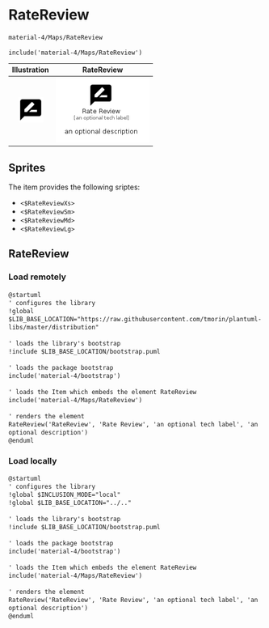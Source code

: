 # RateReview


```text
material-4/Maps/RateReview
```

```text
include('material-4/Maps/RateReview')
```



| Illustration | RateReview |
| :---: | :---: |
| ![illustration for Illustration](../../material-4/Maps/RateReview.png) | ![illustration for RateReview](../../material-4/Maps/RateReview.Local.png) |



## Sprites
The item provides the following sriptes:

- `<$RateReviewXs>`
- `<$RateReviewSm>`
- `<$RateReviewMd>`
- `<$RateReviewLg>`





## RateReview

### Load remotely
```plantuml
@startuml
' configures the library
!global $LIB_BASE_LOCATION="https://raw.githubusercontent.com/tmorin/plantuml-libs/master/distribution"

' loads the library's bootstrap
!include $LIB_BASE_LOCATION/bootstrap.puml

' loads the package bootstrap
include('material-4/bootstrap')

' loads the Item which embeds the element RateReview
include('material-4/Maps/RateReview')

' renders the element
RateReview('RateReview', 'Rate Review', 'an optional tech label', 'an optional description')
@enduml
```

### Load locally
```plantuml
@startuml
' configures the library
!global $INCLUSION_MODE="local"
!global $LIB_BASE_LOCATION="../.."

' loads the library's bootstrap
!include $LIB_BASE_LOCATION/bootstrap.puml

' loads the package bootstrap
include('material-4/bootstrap')

' loads the Item which embeds the element RateReview
include('material-4/Maps/RateReview')

' renders the element
RateReview('RateReview', 'Rate Review', 'an optional tech label', 'an optional description')
@enduml
```

